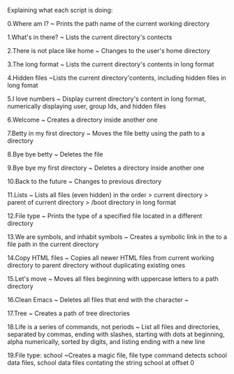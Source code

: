 Explaining what each script is doing:

0.Where am I?
~ Prints the path name of the current working directory

1.What's in there?
~ Lists the current directory's contects

2.There is not place like home
~ Changes to the user's home directory 

3.The long format
~ Lists the current directory's contents in long format

4.Hidden files
~Lists the current directory'contents, including hidden files in long fomat

5.I love numbers
~ Display current directory's content in long format, numerically displaying user, group Ids, and hidden files

6.Welcome
~ Creates a directory inside another one

7.Betty in my first directory
~ Moves the file betty using the path to a directory

8.Bye bye betty
~ Deletes the file

9.Bye bye my first directory
~ Deletes a directory inside another one

10.Back to the future
~ Changes to previous directory

11.Lists
~ Lists all files (even hidden) in the order > current directory > parent of current directory > /boot directory in long format

12.File type
~ Prints the type of a specified file located in a different directory

13.We are symbols, and inhabit symbols
~ Creates a symbolic link in the to a file path in the current directory

14.Copy HTML files
~ Copies all newer HTML files from current working directory to parent directory without duplicating existing ones

15.Let's move
~ Moves all files beginning with uppercase letters to a path directory

16.Clean Emacs
~ Deletes all files that end with the character ~

17.Tree
~ Creates a path of tree directories

18.Life is a series of commands, not periods
~ List all files and directories, separated by commas, ending with slashes, starting with dots at beginning, alpha numerically, sorted by digits, and listing ending with a new line

19.File type: school
~Creates a magic file, file type command detects school data files, school data files contating the string school at offset 0
